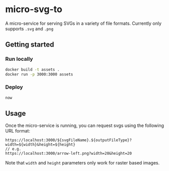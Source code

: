 # micro-svg-to

A micro-service for serving SVGs in a variety of file formats. Currently only supports `.svg` and `.png`

## Getting started

### Run locally

```bash
docker build -t assets .
docker run -p 3000:3000 assets
```

### Deploy

```bash
now
```

## Usage

Once the micro-service is running, you can request svgs using the following URL format:

```
https://localhost:3000/${svgFileName}.${outputFileType}?width=${width}&height=${height}
// e.g.
https://localhost:3000/arrow-left.png?width=20&height=20
```

Note that `width` and `height` parameters only work for raster based images.
